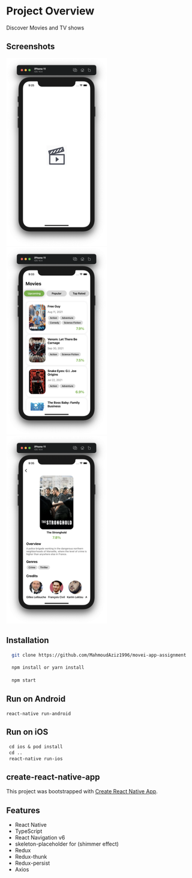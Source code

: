 # Project Overview

Discover Movies and TV shows

   
## Screenshots
<kbd><img src="src/screenshots/1.png" wihth="450" height="500"></kbd>
<kbd><img src="src/screenshots/3.png" wihth="450" height="500"></kbd>
<kbd><img src="src/screenshots/5.png" wihth="450" height="500"></kbd>

## Installation

```sh
  git clone https://github.com/MahmoudAziz1996/movei-app-assignment
  
  npm install or yarn install
  
  npm start
```
## Run on Android

```
react-native run-android
```

## Run on iOS

```
 cd ios & pod install
 cd ..
 react-native run-ios
```
create-react-native-app
--------

This project was bootstrapped with [Create React Native App](https://github.com/react-community/create-react-native-app).

## Features

- React Native
- TypeScript
- React Navigation v6
- skeleton-placeholder for (shimmer effect)
- Redux
- Redux-thunk
- Redux-persist
- Axios
